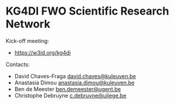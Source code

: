 KG4DI FWO Scientific Research Network
===

Kick-off meeting:
* https://w3id.org/kg4di

Contacts: 
* David Chaves-Fraga <david.chaves@kuleuven.be>
* Anastasia Dimou <anastasia.dimou@kuleuven.be>
* Ben de Meester <ben.demeester@ugent.be>
* Christophe Debruyne <c.debruyne@uliege.be>
